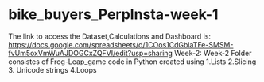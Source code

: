 # bike_buyers_PerpInsta-week-1
The link to access the Dataset,Calculations and Dashboard is: https://docs.google.com/spreadsheets/d/1COos1CdGblaTFe-SMSM-fvUm5oxVmWuAJDOGCxZQFVI/edit?usp=sharing
Week-2:
Week-2 Folder consistes of Frog-Leap_game code in Python created using
1.Lists
2.Slicing
3. Unicode strings
4.Loops
